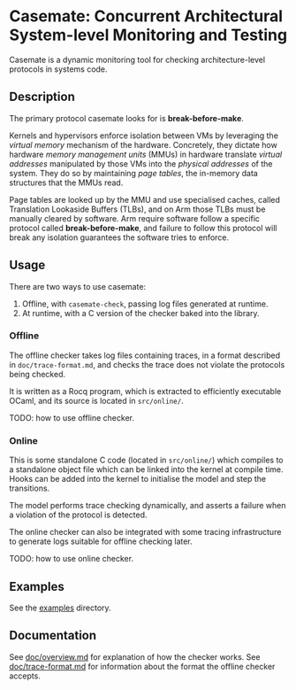 # Casemate: Concurrent Architectural System-level Monitoring and Testing

Casemate is a dynamic monitoring tool for checking architecture-level protocols in systems code.

Description
---

The primary protocol casemate looks for is **break-before-make**.

Kernels and hypervisors enforce isolation between VMs
by leveraging the *virtual memory* mechanism of the hardware.
Concretely, they dictate how hardware *memory management units* (MMUs)
in hardware translate *virtual addresses* manipulated by those VMs into the *physical addresses* of the system.
They do so by maintaining *page tables*, the in-memory data structures that the MMUs read.

Page tables are looked up by the MMU and use specialised caches, called Translation Lookaside Buffers (TLBs),
and on Arm those TLBs must be manually cleared by software.
Arm require software follow a specific protocol called **break-before-make**,
and failure to follow this protocol will break any isolation guarantees the software tries to enforce.

Usage
---

There are two ways to use casemate:
1. Offline, with `casemate-check`, passing log files generated at runtime.
2. At runtime, with a C version of the checker baked into the library.

### Offline

The offline checker takes log files containing traces,
in a format described in `doc/trace-format.md`,
and checks the trace does not violate the protocols being checked.

It is written as a Rocq program, which is extracted to efficiently executable OCaml,
and its source is located in `src/online/`.

TODO: how to use offline checker.

### Online

This is some standalone C code (located in `src/online/`) which compiles to a standalone object file
which can be linked into the kernel at compile time.
Hooks can be added into the kernel to initialise the model and step the transitions.

The model performs trace checking dynamically, and asserts a failure when a violation of the protocol is detected.

The online checker can also be integrated with some tracing infrastructure to generate logs suitable for offline checking later.

TODO: how to use online checker.

Examples
---

See the [examples](./examples/) directory.

Documentation
---

See [doc/overview.md](./doc/overview.md) for explanation of how the checker works.
See [doc/trace-format.md](./doc/trace-format.md) for information about the format the offline checker accepts.
